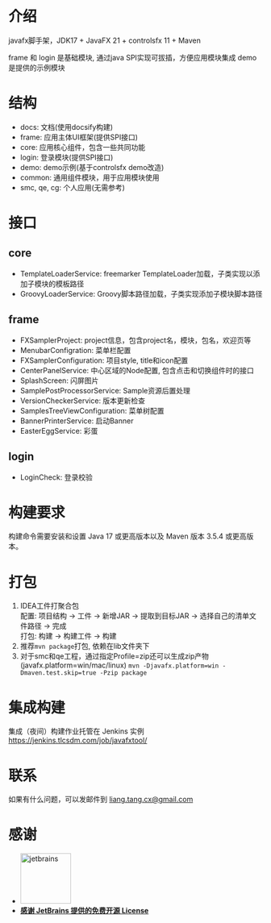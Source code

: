 # 介绍

javafx脚手架，JDK17 + JavaFX 21 + controlsfx 11 + Maven

frame 和 login 是基础模块, 通过java SPI实现可拔插，方便应用模块集成 demo是提供的示例模块

# 结构

- docs: 文档(使用docsify构建)
- frame: 应用主体UI框架(提供SPI接口)
- core: 应用核心组件，包含一些共同功能
- login: 登录模块(提供SPI接口)
- demo: demo示例(基于controlsfx demo改造)
- common: 通用组件模块，用于应用模块使用
- smc, qe, cg: 个人应用(无需参考)

# 接口

## core

- TemplateLoaderService: freemarker TemplateLoader加载，子类实现以添加子模块的模板路径
- GroovyLoaderService: Groovy脚本路径加载，子类实现添加子模块脚本路径

## frame

- FXSamplerProject: project信息，包含project名，模块，包名，欢迎页等
- MenubarConfigration: 菜单栏配置
- FXSamplerConfiguration: 项目style, title和icon配置
- CenterPanelService: 中心区域的Node配置, 包含点击和切换组件时的接口
- SplashScreen: 闪屏图片
- SamplePostProcessorService: Sample资源后置处理
- VersionCheckerService: 版本更新检查
- SamplesTreeViewConfiguration: 菜单树配置
- BannerPrinterService: 启动Banner
- EasterEggService: 彩蛋

## login

- LoginCheck: 登录校验

# 构建要求

构建命令需要安装和设置 Java 17 或更高版本以及 Maven 版本 3.5.4 或更高版本。

# 打包

1. IDEA工件打聚合包\
   配置: 项目结构 -> 工件 -> 新增JAR -> 提取到目标JAR -> 选择自己的清单文件路径 -> 完成\
   打包: 构建 -> 构建工件 -> 构建
2. 推荐`mvn package`打包, 依赖在lib文件夹下
3. 对于smc和qe工程，通过指定Profile=zip还可以生成zip产物 (javafx.platform=win/mac/linux)
   `mvn -Djavafx.platform=win -Dmaven.test.skip=true -Pzip package`

# 集成构建

集成（夜间）构建作业托管在 Jenkins 实例 https://jenkins.tlcsdm.com/job/javafxtool/

# 联系

如果有什么问题，可以发邮件到 liang.tang.cx@gmail.com

# 感谢

- <a href="https://jb.gg/OpenSource"><img src="https://resources.jetbrains.com/storage/products/company/brand/logos/jb_beam.png?_gl=1*98642y*_ga*MTIxMDA5OTM5Ni4xNjgwMzQyNjgy*_ga_9J976DJZ68*MTY4MTIxMDIzMy41LjEuMTY4MTIxMTE1MS4wLjAuMA..&_ga=2.268101710.1369693703.1681210234-1210099396.1680342682" width="100px" alt="jetbrains">
- **感谢 JetBrains 提供的免费开源 License**</a>
